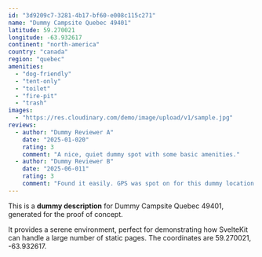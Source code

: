 ```yaml
---
id: "3d9209c7-3281-4b17-bf60-e008c115c271"
name: "Dummy Campsite Quebec 49401"
latitude: 59.270021
longitude: -63.932617
continent: "north-america"
country: "canada"
region: "quebec"
amenities:
  - "dog-friendly"
  - "tent-only"
  - "toilet"
  - "fire-pit"
  - "trash"
images:
  - "https://res.cloudinary.com/demo/image/upload/v1/sample.jpg"
reviews:
  - author: "Dummy Reviewer A"
    date: "2025-01-020"
    rating: 3
    comment: "A nice, quiet dummy spot with some basic amenities."
  - author: "Dummy Reviewer B"
    date: "2025-06-011"
    rating: 3
    comment: "Found it easily. GPS was spot on for this dummy location."
---
```


This is a **dummy description** for Dummy Campsite Quebec 49401, generated for the proof of concept.

It provides a serene environment, perfect for demonstrating how SvelteKit can handle a large number of static pages. The coordinates are 59.270021, -63.932617.

